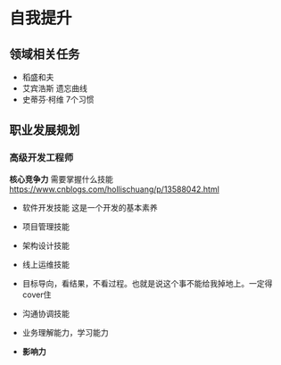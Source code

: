 # 自我提升

## 领域相关任务

- 稻盛和夫
- 艾宾浩斯 遗忘曲线
- 史蒂芬·柯维 7个习惯


## 职业发展规划

### 高级开发工程师

**核心竞争力**
需要掌握什么技能
https://www.cnblogs.com/hollischuang/p/13588042.html

- 软件开发技能 
    这是一个开发的基本素养
- 项目管理技能

- 架构设计技能

- 线上运维技能
    
- 目标导向，看结果，不看过程。也就是说这个事不能给我掉地上。一定得cover住
- 沟通协调技能
- 业务理解能力，学习能力
- **影响力**